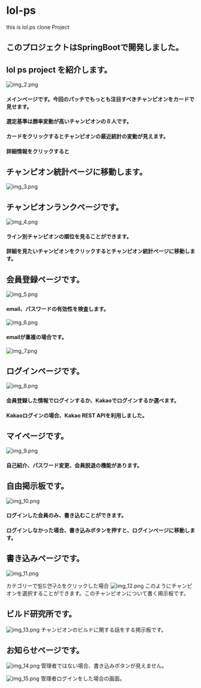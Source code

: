 # lol-ps
this is lol.ps clone Project

## このプロジェクトはSpringBootで開発しました。

## lol ps project を紹介します。
![img_2.png](img_2.png)
#### メインページです。今回のパッチでもっとも注目すべきチャンピオンをカードで見せます。
#### 選定基準は勝率変動が高いチャンピオンの８人です。
#### カードをクリックするとチャンピオンの最近統計の変動が見えます。

#### 詳細情報をクリックすると

## チャンピオン統計ページに移動します。
![img_3.png](img_3.png)



## チャンピオンランクページです。
![img_4.png](img_4.png)
#### ライン別チャンピオンの順位を見ることができます。
#### 詳細を見たいチャンピオンをクリックするとチャンピオン統計ページに移動します。


## 会員登録ページです。
![img_5.png](img_5.png)

#### email、パスワードの有効性を検査します。

![img_6.png](img_6.png)

#### emailが重複の場合です。
![img_7.png](img_7.png)


## ログインページです。
![img_8.png](img_8.png)

#### 会員登録した情報でログインするか、Kakaoでログインするか選べます。
#### Kakaoログインの場合、Kakao REST APIを利用しました。

## マイページです。
![img_9.png](img_9.png)
#### 自己紹介、パスワード変更、会員脱退の機能があります。

## 自由掲示板です。
![img_10.png](img_10.png)
#### ログインした会員のみ、書き込むことができます。
#### ログインしなかった場合、書き込みボタンを押すと、ログインページに移動します。

## 書き込みページです。
![img_11.png](img_11.png)

カテゴリーで빌드연구소をクリックした場合
![img_12.png](img_12.png)
このようにチャンピオンを選択することができます。このチャンピオンについて書く掲示板です。

## ビルド研究所です。

![img_13.png](img_13.png)
チャンピオンのビルドに関する話をする掲示板です。

## お知らせページです。

![img_14.png](img_14.png)
管理者ではない場合、書き込みボタンが見えません。


![img_15.png](img_15.png)
管理者ログインをした場合の画面。
